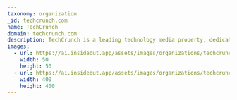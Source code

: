 ```yaml
---
taxonomy: organization
_id: techcrunch.com
name: TechCrunch
domain: techcrunch.com
description: TechCrunch is a leading technology media property, dedicated to obsessively profiling startups, reviewing new Internet products, and breaking tech news.
images:
  - url: https://ai.insideout.app/assets/images/organizations/techcrunch.com-50x50.jpg
    width: 50
    height: 50
  - url: https://ai.insideout.app/assets/images/organizations/techcrunch.com-400x400.jpg
    width: 400
    height: 400
---
```

